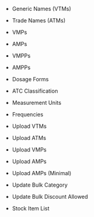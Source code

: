 * Generic Names (VTMs)

* Trade Names (ATMs)

* VMPs

* AMPs

* VMPPs

* AMPPs

* Dosage Forms

* ATC Classification

* Measurement Units

* Frequencies

* Upload VTMs

* Upload ATMs

* Upload VMPs

* Upload AMPs

* Upload AMPs (Minimal)

* Update Bulk Category

* Update Bulk Discount Allowed

* Stock Item List

